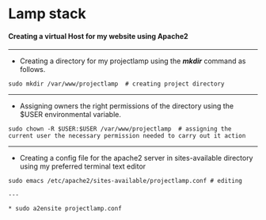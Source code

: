 # Lamp stack

#### Creating a virtual Host for my website using Apache2

---

* Creating a directory for my projectlamp using the ***mkdir*** command as follows.
```
sudo mkdir /var/www/projectlamp  # creating project directory
```

---

* Assigning owners the right permissions of the directory using the $USER environmental variable.
```
sudo chown -R $USER:$USER /var/www/projectlamp  # assigning the current user the necessary permission needed to carry out it action
```

---

* Creating a config file for the apache2 server in sites-available directory using my preferred terminal text editor
```
sudo emacs /etc/apache2/sites-available/projectlamp.conf # editing 

---

* sudo a2ensite projectlamp.conf
```